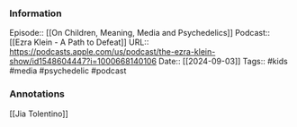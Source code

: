 ### Information

Episode:: [[On Children, Meaning, Media and Psychedelics]]
Podcast:: [[Ezra Klein - A Path to Defeat]]
URL:: https://podcasts.apple.com/us/podcast/the-ezra-klein-show/id1548604447?i=1000668140106
Date:: [[2024-09-03]]
Tags:: #kids #media #psychedelic 
#podcast


### Annotations

[[Jia Tolentino]]